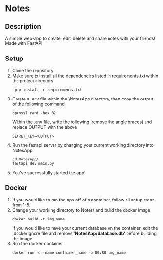 # Notes

## Description
A simple web-app to create, edit, delete and share notes with your friends! Made with FastAPI 

## Setup
1. Clone the repository<br>
2. Make sure to install all the dependencies listed in requirements.txt within the project directory
   ```shell
    pip install -r requirements.txt
    ```
4. Create a .env file within the \NotesApp directory, then copy the output of the following command
     ```shell
    openssl rand -hex 32
    ```
    Within the .env file, write the following (remove the angle braces) and replace OUTPUT with the above
   ```shell
   SECRET_KEY=<OUTPUT>
   ```
6. Run the fastapi server by changing your current working directory into NotesApp
   ```shell
   cd NotesApp/
   fastapi dev main.py
   ```
7. You've successfully started the app!
   
## Docker
1. If you would like to run the app off of a container, follow all setup steps from 1-5.
2. Change your working directory to Notes/ and build the docker image
   ```shell
   docker build -t img_name .
   ```
   If you would like to have your current database on the container, edit the .dockerignore file and remove <b>'NotesApp/database.db'</b> before building the image
3. Run the docker container
   ```shell
   docker run -d -name container_name -p 80:80 img_name
   ```
